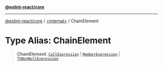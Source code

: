 [**@eslint-react/core**](../../README.md)

***

[@eslint-react/core](../../README.md) / [\<internal\>](../README.md) / ChainElement

# Type Alias: ChainElement

> **ChainElement**: [`CallExpression`](../interfaces/CallExpression.md) \| [`MemberExpression`](MemberExpression.md) \| [`TSNonNullExpression`](../interfaces/TSNonNullExpression.md)
